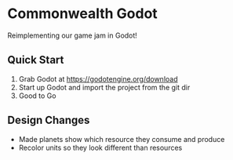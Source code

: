 # Commonwealth Godot

Reimplementing our game jam in Godot!

## Quick Start

1. Grab Godot at https://godotengine.org/download
2. Start up Godot and import the project from the git dir
3. Good to Go

## Design Changes

* Made planets show which resource they consume and produce
* Recolor units so they look different than resources
